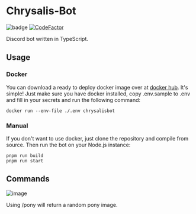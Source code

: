 # Chrysalis-Bot

![badge](https://img.shields.io/badge/UwU-Made%20with%20love%20%3C3-ff69b4) [![CodeFactor](https://www.codefactor.io/repository/github/annathorne/chrysalis-bot/badge/main)](https://www.codefactor.io/repository/github/annathorne/chrysalis-bot/overview/main)

Discord bot written in TypeScript.

## Usage

### Docker

You can download a ready to deploy docker image over at [docker hub](https://hub.docker.com/repository/docker/annathorne/chrysalisbot).
It's simple! Just make sure you have docker installed, copy .env.sample to .env and fill in your secrets and run the following command:

```docker
docker run --env-file ./.env chrysalisbot
```

### Manual

If you don't want to use docker, just clone the repository and compile from source. Then run the bot on your Node.js instance:

```npm
pnpm run build
pnpm run start
```

## Commands

![image](https://github.com/AnnaThorne/Chrysalis-Bot/assets/111367090/7c54975d-7c9e-4eff-8690-bd32c13e079b)

Using /pony will return a random pony image.
